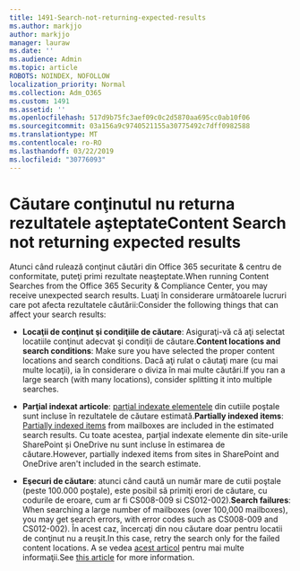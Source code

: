 ```yaml
---
title: 1491-Search-not-returning-expected-results
ms.author: markjjo
author: markjjo
manager: lauraw
ms.date: ''
ms.audience: Admin
ms.topic: article
ROBOTS: NOINDEX, NOFOLLOW
localization_priority: Normal
ms.collection: Adm_O365
ms.custom: 1491
ms.assetid: ''
ms.openlocfilehash: 517d9b75fc3aef09c0c2d5870aa695cc0ab10f06
ms.sourcegitcommit: 03a156a9c9740521155a30775492c7dff0982588
ms.translationtype: MT
ms.contentlocale: ro-RO
ms.lasthandoff: 03/22/2019
ms.locfileid: "30776093"
---
```

# <a name="content-search-not-returning-expected-results"></a><span data-ttu-id="a8981-102">Căutare conţinutul nu returna rezultatele aşteptate</span><span class="sxs-lookup"><span data-stu-id="a8981-102">Content Search not returning expected results</span></span>

<span data-ttu-id="a8981-103">Atunci când rulează conţinut căutări din Office 365 securitate & centru de conformitate, puteţi primi rezultate neaşteptate.</span><span class="sxs-lookup"><span data-stu-id="a8981-103">When running Content Searches from the Office 365 Security & Compliance Center, you may receive unexpected search results.</span></span> <span data-ttu-id="a8981-104">Luaţi în considerare următoarele lucruri care pot afecta rezultatele căutării:</span><span class="sxs-lookup"><span data-stu-id="a8981-104">Consider the following things that can affect your search results:</span></span>

- <span data-ttu-id="a8981-105">**Locaţii de conţinut şi condiţiile de căutare**: Asiguraţi-vă că aţi selectat locatiile conţinut adecvat şi condiţii de căutare.</span><span class="sxs-lookup"><span data-stu-id="a8981-105">**Content locations and search conditions**: Make sure you have selected the proper content locations and search conditions.</span></span> <span data-ttu-id="a8981-106">Dacă aţi rulat o căutaţi mare (cu mai multe locaţii), ia în considerare o diviza în mai multe căutări.</span><span class="sxs-lookup"><span data-stu-id="a8981-106">If you ran a large search (with many locations), consider splitting it into multiple searches.</span></span>

- <span data-ttu-id="a8981-107">**Parţial indexat articole**: [parţial indexate elementele](https://docs.microsoft.com/office365/securitycompliance/partially-indexed-items-in-content-search) din cutiile poştale sunt incluse în rezultatele de căutare estimată.</span><span class="sxs-lookup"><span data-stu-id="a8981-107">**Partially indexed items**:  [Partially indexed items](https://docs.microsoft.com/office365/securitycompliance/partially-indexed-items-in-content-search) from mailboxes are included in the estimated search results.</span></span> <span data-ttu-id="a8981-108">Cu toate acestea, parţial indexate elemente din site-urile SharePoint și OneDrive nu sunt incluse în estimarea de căutare.</span><span class="sxs-lookup"><span data-stu-id="a8981-108">However, partially indexed items from sites in SharePoint and OneDrive aren't included in the search estimate.</span></span>

- <span data-ttu-id="a8981-109">**Eşecuri de căutare**: atunci când caută un număr mare de cutii poştale (peste 100.000 poştale), este posibil să primiţi erori de căutare, cu codurile de eroare, cum ar fi CS008-009 si CS012-002).</span><span class="sxs-lookup"><span data-stu-id="a8981-109">**Search failures**: When searching a large number of mailboxes (over 100,000 mailboxes), you may get search errors, with error codes such as CS008-009 and CS012-002).</span></span> <span data-ttu-id="a8981-110">În acest caz, încercaţi din nou căutare doar pentru locatii de conţinut nu a reuşit.</span><span class="sxs-lookup"><span data-stu-id="a8981-110">In this case, retry the search only for the failed content locations.</span></span> <span data-ttu-id="a8981-111">A se vedea [acest articol](https://docs.microsoft.com/office365/securitycompliance/retry-failed-content-search) pentru mai multe informaţii.</span><span class="sxs-lookup"><span data-stu-id="a8981-111">See  [this article](https://docs.microsoft.com/office365/securitycompliance/retry-failed-content-search) for more information.</span></span>
